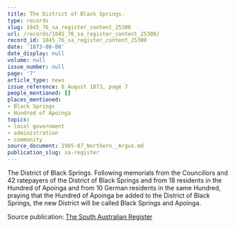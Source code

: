 ```yaml
---
title: The District of Black Springs.
type: records
slug: 1845_76_sa_register_content_25300
url: /records/1845_76_sa_register_content_25300/
record_id: 1845_76_sa_register_content_25300
date: '1873-08-08'
date_display: null
volume: null
issue_number: null
page: '7'
article_type: news
issue_reference: 8 August 1873, page 7
people_mentioned: []
places_mentioned:
- Black Springs
- Hundred of Apoinga
topics:
- local government
- administration
- community
source_document: 1985-87_Northern__Argus.md
publication_slug: sa-register
---
```


The District of Black Springs.  Following memorials from the Councillors and 42 ratepayers of the District of Black Springs and from 18 residents in the Hundred of Apoinga and from 10 German residents in the same Hundred, praying that the Hundred of Apoinga be added to the District of Black Springs, the new District will be called Black Springs and Apoinga.

Source publication: [The South Australian Register](/publications/sa-register/)
